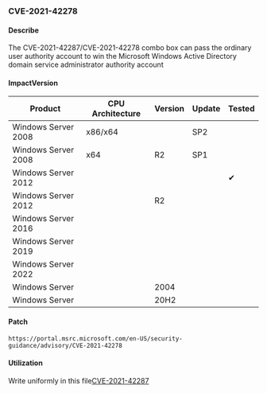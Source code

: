 ### CVE-2021-42278

#### Describe

The CVE-2021-42287/CVE-2021-42278 combo box can pass the ordinary user authority account to win the Microsoft Windows Active Directory domain service administrator authority account

#### ImpactVersion

| Product             | CPU Architecture | Version | Update | Tested   |
| ------------------- | ---------------- | ------- | ------ | -------- |
| Windows Server 2008 | x86/x64          |         | SP2    |          |
| Windows Server 2008 | x64              | R2      | SP1    |          |
| Windows Server 2012 |                  |         |        | &#10004; |
| Windows Server 2012 |                  | R2      |        |          |
| Windows Server 2016 |                  |         |        |          |
| Windows Server 2019 |                  |         |        |          |
| Windows Server 2022 |                  |         |        |          |
| Windows Server      |                  | 2004    |        |          |
| Windows Server      |                  | 20H2    |        |          |

#### Patch

```
https://portal.msrc.microsoft.com/en-US/security-guidance/advisory/CVE-2021-42278
```

#### Utilization

Write uniformly in this file[CVE-2021-42287](../CVE-2021-42287/README.md)
